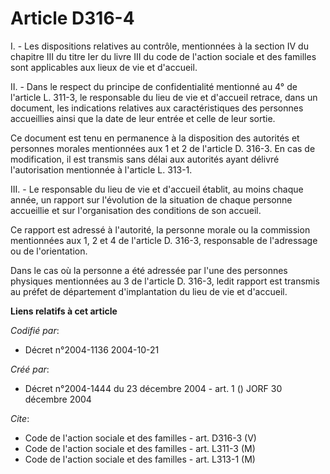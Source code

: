 # Article D316-4

I. - Les dispositions relatives au contrôle, mentionnées à la section IV du chapitre III du titre Ier du livre III du code de
l'action sociale et des familles sont applicables aux lieux de vie et d'accueil.

II. - Dans le respect du principe de confidentialité mentionné au 4° de l'article L. 311-3, le responsable du lieu de vie et
d'accueil retrace, dans un document, les indications relatives aux caractéristiques des personnes accueillies ainsi que la
date de leur entrée et celle de leur sortie.

Ce document est tenu en permanence à la disposition des autorités et personnes morales mentionnées aux 1 et 2 de l'article D.
316-3. En cas de modification, il est transmis sans délai aux autorités ayant délivré l'autorisation mentionnée à l'article
L. 313-1.

III. - Le responsable du lieu de vie et d'accueil établit, au moins chaque année, un rapport sur l'évolution de la situation
de chaque personne accueillie et sur l'organisation des conditions de son accueil.

Ce rapport est adressé à l'autorité, la personne morale ou la commission mentionnées aux 1, 2 et 4 de l'article D. 316-3,
responsable de l'adressage ou de l'orientation.

Dans le cas où la personne a été adressée par l'une des personnes physiques mentionnées au 3 de l'article D. 316-3, ledit
rapport est transmis au préfet de département d'implantation du lieu de vie et d'accueil.

**Liens relatifs à cet article**

_Codifié par_:

  - Décret n°2004-1136 2004-10-21

_Créé par_:

  - Décret n°2004-1444 du 23 décembre 2004 - art. 1 () JORF 30 décembre 2004

_Cite_:

  - Code de l'action sociale et des familles - art. D316-3 (V)
  - Code de l'action sociale et des familles - art. L311-3 (M)
  - Code de l'action sociale et des familles - art. L313-1 (M)

